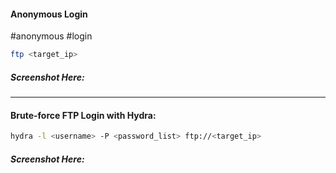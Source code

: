 #### Anonymous Login
#anonymous #login
```bash
ftp <target_ip>
```
##### Screenshot Here:
-----------
#### Brute-force FTP Login with Hydra:
```bash
hydra -l <username> -P <password_list> ftp://<target_ip>
```
##### Screenshot Here:
